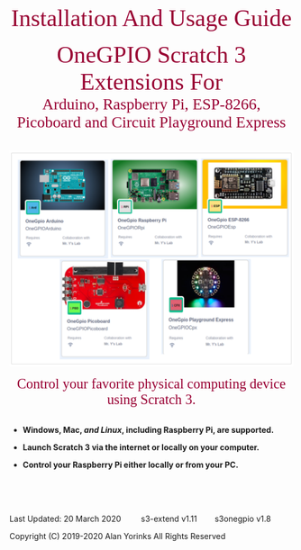 
<div style="text-align:center;color:#990033; font-family:times, serif; font-size:3.0em">Installation And Usage Guide</div>
<br>


<div style="text-align:center;color:#990033; font-family:times, serif; font-size:3.0em">OneGPIO Scratch 3 Extensions For</div>

<div style="text-align:center;color:#990033; font-family:times, serif; font-size:2.0em">Arduino, Raspberry Pi, ESP-8266, </div>
<div style="text-align:center;color:#990033; font-family:times, serif; font-size:2.0em">Picoboard and Circuit Playground Express</div>

<br>

<br>
<img src ="images/extensions.png">
 
<p align="center"></p>

<div style="text-align:center;color:#990033; font-family:times, serif; font-size:1.75em">Control your favorite physical computing device using Scratch 3.</div>
<br>

* **Windows, Mac, ***and Linux***, including Raspberry Pi, are
  supported.**

*  **Launch Scratch 3 via the internet or locally on your computer.**

* **Control your Raspberry Pi either locally or from your PC.**


<br>
<br>
<br>


Last Updated: 20 March 2020 &nbsp; &nbsp; &nbsp; &nbsp; s3-extend v1.11 &nbsp; &nbsp; &nbsp; &nbsp;s3onegpio v1.8

Copyright (C) 2019-2020 Alan Yorinks All Rights Reserved

